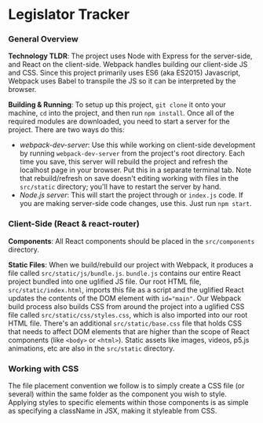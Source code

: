 # Legislator Tracker

### General Overview
**Technology TLDR**:
The project uses Node with Express for the server-side, and React on the client-side. Webpack handles building our client-side JS and CSS. Since this project primarily uses ES6 (aka ES2015) Javascript, Webpack uses Babel to transpile the JS so it can be interpreted by the browser.

**Building & Running**:
To setup up this project, `git clone` it onto your machine, `cd` into the project, and then run `npm install`. Once all of the required modules are downloaded, you need to start a server for the project. There are two ways do this:
- _webpack-dev-server_: Use this while working on client-side development by running `webpack-dev-server` from the project's root directory. Each time you save, this server will rebuild the project and refresh the localhost page in your browser. Put this in a separate terminal tab. Note that rebuild/refresh on save doesn't editing working with files in the `src/static` directory; you'll have to restart the server by hand.
- _Node.js server_: This will start the project through or `index.js` code. If you are making server-side code changes, use this. Just run `npm start`.

### Client-Side (React & react-router)
**Components**: All React components should be placed in the `src/components` directory.

**Static Files**: When we build/rebuild our project with Webpack, it produces a file called `src/static/js/bundle.js`. `bundle.js` contains our entire React project bundled into one uglified JS file. Our root HTML file, `src/static/index.html`, imports this file as a script and the uglified React updates the contents of the DOM element with `id="main"`. Our Webpack build process also builds CSS from around the project into a uglified CSS file called `src/static/css/styles.css`, which is also imported into our root HTML file. There's an additional `src/static/base.css` file that holds CSS that needs to affect DOM elements that are higher than the scope of React components (like `<body>` or `<html>`). Static assets like images, videos, p5.js animations, etc are also in the `src/static` directory. 

### Working with CSS
The file placement convention we follow is to simply create a CSS file (or several) within the same folder as the component you wish to style. Applying styles to specific elements within those components is as simple as specifying a className in JSX, making it styleable from CSS.

